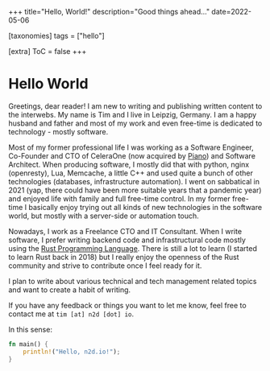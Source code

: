 +++
title="Hello, World!"
description="Good things ahead..."
date=2022-05-06


[taxonomies]
tags = ["hello"]

[extra]
ToC = false
+++

# Hello World
Greetings, dear reader! I am new to writing and publishing written content to
the interwebs. My name is Tim and I live in Leipzig, Germany. I am a happy
husband and father and most of my work and even free-time is dedicated to
technology - mostly software.

Most of my former professional life I was working as a Software Engineer,
Co-Founder and CTO of CeleraOne (now acquired by [Piano](https://piano.io/)) and
Software Architect. When producing software, I mostly did that with python,
nginx (openresty), Lua, Memcache, a little C++ and used quite a bunch of other
technologies (databases, infrastructure automation). I went on sabbatical
in 2021 (yap, there could have been more suitable years that a pandemic year)
and enjoyed life with family and full free-time control. In my former free-time
I basically enjoy trying out all kinds of new technologies in the software
world, but mostly with a server-side or automation touch.

Nowadays, I work as a Freelance CTO and IT Consultant. When I write software, I
prefer writing backend code and infrastructural code mostly using the [Rust
Programming Language](https://www.rust-lang.org/). There is still a lot to learn
(I started to learn Rust back in 2018) but I really enjoy the openness of the
Rust community and strive to contribute once I feel ready for it.

I plan to write about various technical and tech management related topics and
want to create a habit of writing. 

If you have any feedback or things you want to let me know, feel free to contact
me at `tim [at] n2d [dot] io`.

In this sense:
```rust
fn main() {
    println!("Hello, n2d.io!");
}
```
